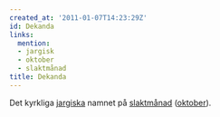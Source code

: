 ```yaml
---
created_at: '2011-01-07T14:23:29Z'
id: Dekanda
links:
  mention:
  - jargisk
  - oktober
  - slaktmånad
title: Dekanda
---
```


Det kyrkliga [jargiska] namnet på [slaktmånad] ([oktober]).

  [jargiska]: jargisk
  [slaktmånad]: slaktmånad
  [oktober]: oktober